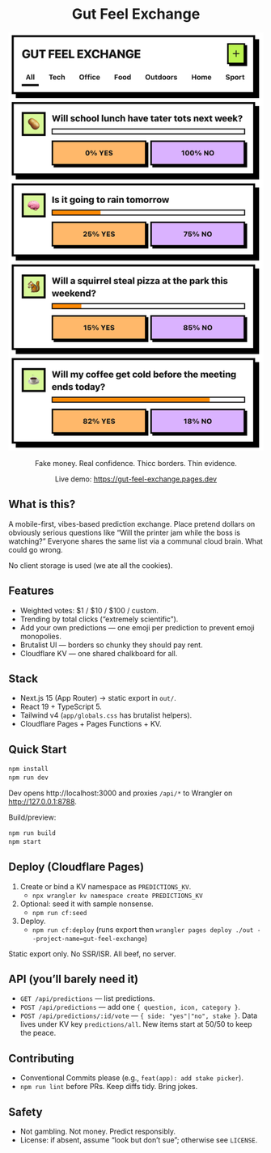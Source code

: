 <div align="center">

# Gut Feel Exchange

<img src="screenshot.png" alt="Gut Feel Exchange screenshot" width="900" />

Fake money. Real confidence. Thicc borders. Thin evidence.

Live demo: https://gut-feel-exchange.pages.dev

</div>

## What is this?
A mobile-first, vibes-based prediction exchange. Place pretend dollars on obviously serious questions like “Will the printer jam while the boss is watching?” Everyone shares the same list via a communal cloud brain. What could go wrong.

No client storage is used (we ate all the cookies).

## Features
- Weighted votes: $1 / $10 / $100 / custom.
- Trending by total clicks (“extremely scientific”).
- Add your own predictions — one emoji per prediction to prevent emoji monopolies.
- Brutalist UI — borders so chunky they should pay rent.
- Cloudflare KV — one shared chalkboard for all.

## Stack
- Next.js 15 (App Router) → static export in `out/`.
- React 19 + TypeScript 5.
- Tailwind v4 (`app/globals.css` has brutalist helpers).
- Cloudflare Pages + Pages Functions + KV.

## Quick Start
```bash
npm install
npm run dev
```
Dev opens http://localhost:3000 and proxies `/api/*` to Wrangler on http://127.0.0.1:8788.

Build/preview:
```bash
npm run build
npm start
```

## Deploy (Cloudflare Pages)
1) Create or bind a KV namespace as `PREDICTIONS_KV`.
   - `npx wrangler kv namespace create PREDICTIONS_KV`
2) Optional: seed it with sample nonsense.
   - `npm run cf:seed`
3) Deploy.
   - `npm run cf:deploy` (runs export then `wrangler pages deploy ./out --project-name=gut-feel-exchange`)

Static export only. No SSR/ISR. All beef, no server.

## API (you’ll barely need it)
- `GET /api/predictions` — list predictions.
- `POST /api/predictions` — add one `{ question, icon, category }`.
- `POST /api/predictions/:id/vote` — `{ side: "yes"|"no", stake }`.
Data lives under KV key `predictions/all`. New items start at 50/50 to keep the peace.

## Contributing
- Conventional Commits please (e.g., `feat(app): add stake picker`).
- `npm run lint` before PRs. Keep diffs tidy. Bring jokes.

## Safety
- Not gambling. Not money. Predict responsibly.
- License: if absent, assume “look but don’t sue”; otherwise see `LICENSE`.
